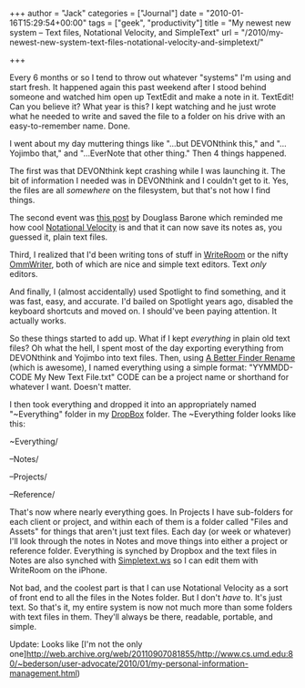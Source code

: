 +++
author = "Jack"
categories = ["Journal"]
date = "2010-01-16T15:29:54+00:00"
tags = ["geek", "productivity"]
title = "My newest new system – Text files, Notational Velocity, and SimpleText"
url = "/2010/my-newest-new-system-text-files-notational-velocity-and-simpletext/"

+++

Every 6 months or so I tend to throw out whatever "systems" I'm using and start fresh. It happened again this past weekend after I stood behind someone and watched him open up TextEdit and make a note in it. TextEdit! Can you believe it? What year is this? I kept watching and he just wrote what he needed to write and saved the file to a folder on his drive with an easy-to-remember name. Done.

I went about my day muttering things like "&#8230;but DEVONthink this," and "&#8230;Yojimbo that," and "&#8230;EverNote that other thing." Then 4 things happened.

The first was that DEVONthink kept crashing while I was launching it. The bit of information I needed was in DEVONthink and I couldn't get to it. Yes, the files are all _somewhere_ on the filesystem, but that's not how I find things.

The second event was [this post][1] by Douglass Barone which reminded me how cool [Notational Velocity][2] is and that it can now save its notes as, you guessed it, plain text files.

Third, I realized that I'd been writing tons of stuff in [WriteRoom][3] or the nifty [OmmWriter][4], both of which are nice and simple text editors. Text _only_ editors.

And finally, I (almost accidentally) used Spotlight to find something, and it was fast, easy, and accurate. I'd bailed on Spotlight years ago, disabled the keyboard shortcuts and moved on. I should've been paying attention. It actually works.

So these things started to add up. What if I kept _everything_ in plain old text files? Oh what the hell, I spent most of the day exporting everything from DEVONthink and Yojimbo into text files. Then, using [A Better Finder Rename][5] (which is awesome), I named everything using a simple format: "YYMMDD-CODE My New Text File.txt" CODE can be a project name or shorthand for whatever I want. Doesn't matter.

I then took everything and dropped it into an appropriately named "~Everything" folder in my [DropBox][6] folder. The ~Everything folder looks like this:

~Everything/
  
&#8211;Notes/
  
&#8211;Projects/
  
&#8211;Reference/

That's now where nearly everything goes. In Projects I have sub-folders for each client or project, and within each of them is a folder called "Files and Assets" for things that aren't just text files. Each day (or week or whatever) I'll look through the notes in Notes and move things into either a project or reference folder. Everything is synched by Dropbox and the text files in Notes are also synched with [Simpletext.ws][7] so I can edit them with WriteRoom on the iPhone.

Not bad, and the coolest part is that I can use Notational Velocity as a sort of front end to all the files in the Notes folder. But I don't _have_ to. It's just text. So that's it, my entire system is now not much more than some folders with text files in them. They'll always be there, readable, portable, and simple.

Update: Looks like [I'm not the only one]http://web.archive.org/web/20110907081855/http://www.cs.umd.edu:80/~bederson/user-advocate/2010/01/my-personal-information-management.html)

 [1]: http://dougist.com/?p=735
 [2]: http://notational.net/
 [3]: http://www.hogbaysoftware.com/products/writeroom
 [4]: http://www.ommwriter.com/
 [5]: http://www.publicspace.net/ABetterFinderRename/
 [6]: http://www.dropbox.com/
 [7]: http://simpletext.ws